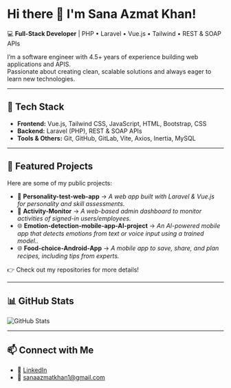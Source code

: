 # Hi there 👋 I'm Sana Azmat Khan!

💻 **Full-Stack Developer** | PHP • Laravel • Vue.js • Tailwind • REST & SOAP APIs  

I’m a software engineer with 4.5+ years of experience building web applications and APIS.  
Passionate about creating clean, scalable solutions and always eager to learn new technologies.  

---

## 🚀 Tech Stack
- **Frontend:** Vue.js, Tailwind CSS, JavaScript, HTML, Bootstrap, CSS
- **Backend:** Laravel (PHP), REST & SOAP APIs 
- **Tools & Others:** Git, GitHub, GitLab, Vite, Axios, Inertia, MySQL

---

## 📂 Featured Projects
Here are some of my public projects:  

- 📱 **Personality-test-web-app** → *A web app built with Laravel & Vue.js for personality and skill assessments.*  
- 📱 **Activity-Monitor** → *A web-based admin dashboard to monitor activities of signed-in users/employees.*  
- 🌐 **Emotion-detection-mobile-app-AI-project** → *An AI-powered mobile app that detects emotions from text or voice input using a trained model..*  
- 🌐 **Food-choice-Android-App** → *A mobile app to save, share, and plan recipes, including tips from experts.*  

👉 Check out my repositories for more details!  

---

## 📊 GitHub Stats
![GitHub Stats](https://github-readme-stats.vercel.app/api?username=SanaAzmatKhan&show_icons=true&theme=tokyonight)  

---

## 📫 Connect with Me
- 💼 [LinkedIn](https://www.linkedin.com/in/sana-azmat-khan/)  
- 📧 sanaazmatkhan1@gmail.com
